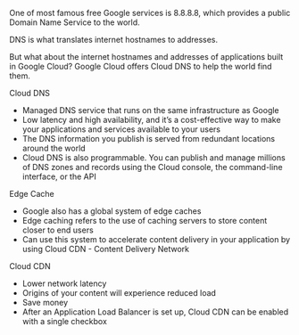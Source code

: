 One of most famous free Google services is 8.8.8.8, which provides a public Domain Name Service to the world.

DNS is what translates internet hostnames to addresses.

But what about the internet hostnames and addresses of applications built in Google Cloud? Google Cloud offers Cloud DNS to help the world find them.

Cloud DNS
- Managed DNS service that runs on the same infrastructure as Google
- Low latency and high availability, and it’s a cost-effective way to make your applications and services available to your users
- The DNS information you publish is served from redundant locations around the world
- Cloud DNS is also programmable. You can publish and manage millions of DNS zones and records using the Cloud console, the command-line interface, or the API

Edge Cache
- Google also has a global system of edge caches
- Edge caching refers to the use of caching servers to store content closer to end users
- Can use this system to accelerate content delivery in your application by using Cloud CDN - Content Delivery Network

Cloud CDN
- Lower network latency
- Origins of your content will experience reduced load
- Save money
- After an Application Load Balancer is set up, Cloud CDN can be enabled with a single checkbox
